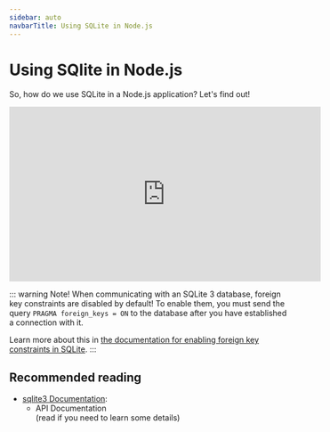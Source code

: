```yaml
---
sidebar: auto
navbarTitle: Using SQLite in Node.js
---
```


# Using SQlite in Node.js
So, how do we use SQLite in a Node.js application? Let's find out!

<iframe width="560" height="314" src="https://www.youtube.com/embed/65f7Fl0AEi8" frameborder="0" allow="accelerometer; autoplay; encrypted-media; gyroscope; picture-in-picture" allowfullscreen></iframe>


::: warning Note!
When communicating with an SQLite 3 database, foreign key constraints are disabled by default! To enable them, you must send the query `PRAGMA foreign_keys = ON` to the database after you have established a connection with it.

Learn more about this in [the documentation for enabling foreign key constraints in SQLite](https://www.sqlite.org/foreignkeys.html#fk_enable).
:::

## Recommended reading

* [sqlite3 Documentation](https://github.com/mapbox/node-sqlite3/wiki):
    * API Documentation <br>
    (read if you need to learn some details)


